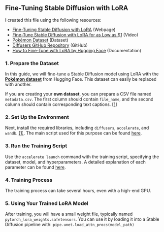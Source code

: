 
## Fine-Tuning Stable Diffusion with LoRA

I created this file using the following resources:

*   [Fine-Tuning Stable Diffusion with LoRA](https://machinelearningmastery.com/fine-tuning-stable-diffusion-with-lora) (Webpage)
*   [Fine-Tune Stable Diffusion with LoRA for as Low as $1](https://youtu.be/Zev6F0T1L3Y?t=458) (Video)
*   [Pokémon Dataset](https://huggingface.co/datasets/svjack/pokemon-blip-captions-en-zh) (Dataset)
*   [Diffusers GitHub Repository](https://github.com/huggingface/diffusers/) (GitHub)
*   [How to Fine-Tune with LoRA by Hugging Face](https://huggingface.co/docs/diffusers/en/training/lora) (Documentation)

### 1. Prepare the Dataset
In this guide, we will fine-tune a Stable Diffusion model using LoRA with the **[Pokémon dataset](https://huggingface.co/datasets/svjack/pokemon-blip-captions-en-zh)** from Hugging Face. This dataset can easily be replaced with another.

If you are creating your **own dataset**, you can prepare a CSV file named `metadata.csv`. The first column should contain `file_name`, and the second column should contain corresponding text captions. [[1](https://machinelearningmastery.com/fine-tuning-stable-diffusion-with-lora/)]

### 2. Set Up the Environment
Next, install the required libraries, including `diffusers`, `accelerate`, and `wandb`. [[1]](https://machinelearningmastery.com/fine-tuning-stable-diffusion-with-lora/). The main script used for this purpose can be found [here](https://raw.githubusercontent.com/huggingface/diffusers/main/examples/text_to_image/train_text_to_image_lora.py).

### 3. Run the Training Script
Use the `accelerate launch` command with the training script, specifying the dataset, model, and hyperparameters. A detailed explanation of each parameter can be found [here](https://learnopencv.com/fine-tuning-stable-diffusion-3-5m/).

### 4. Training Process
The training process can take several hours, even with a high-end GPU.

### 5. Using Your Trained LoRA Model
After training, you will have a small weight file, typically named `pytorch_lora_weights.safetensors`. You can use it by loading it into a Stable Diffusion pipeline with:
`pipe.unet.load_attn_procs(model_path)`

